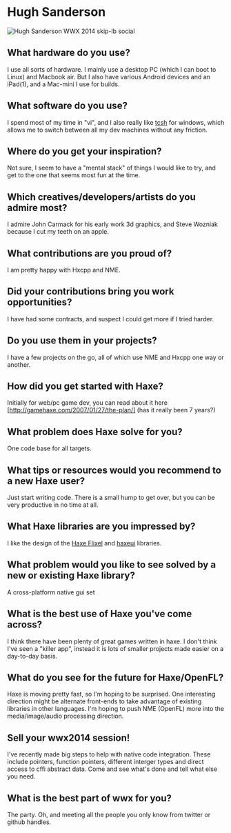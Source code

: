 [_template]: ../../templates/interview.html
[_author]: https://twitter.com/gamehaxe "@gamehaxe"

# Hugh Sanderson

![Hugh Sanderson WWX 2014 skip-lb social](/img/wwx/2014/hugh_sanderson_wwx_2012_3.jpg "Hugh Sanderson")

## What hardware do you use?

I use all sorts of hardware.  I mainly use a desktop PC (which I can boot to Linux) and Macbook air.  But I also have various Android devices and an iPad(1), and a Mac-mini I use for builds.


## What software do you use?

I spend most of my time in "vi", and I also really like [tcsh] for windows, which allows me to switch between all my dev machines without any friction.


## Where do you get your inspiration?

Not sure, I seem to have a "mental stack" of things I would like to try, and get to the one that seems most fun at the time.


## Which creatives/developers/artists do you admire most?

I admire John Carmack for his early work 3d graphics, and Steve Wozniak because I cut my teeth on an apple.


## What contributions are you proud of?

I am pretty happy with Hxcpp and NME.


## Did your contributions bring you work opportunities?

I have had some contracts, and suspect I could get more if I tried harder.


## Do you use them in your projects?

I have a few projects on the go, all of which use NME and Hxcpp one way or another.


## How did you get started with Haxe?

Initially for web/pc game dev, you can read about it here [http://gamehaxe.com/2007/01/27/the-plan/] (has it really been 7 years?)


## What problem does Haxe solve for you?

One code base for all targets.


## What tips or resources would you recommend to a new Haxe user?

Just start writing code.  There is a small hump to get over, but you can be very productive in no time at all.

## What Haxe libraries are you impressed by?

I like the design of the [Haxe Flixel] and [haxeui] libraries.

## What problem would you like to see solved by a new or existing Haxe library?

A cross-platform native gui set

## What is the best use of Haxe you've come across?

I think there have been plenty of great games written in haxe.  I don't think I've seen a "killer app", instead it is lots of smaller projects made easier on a day-to-day basis.

## What do you see for the future for Haxe/OpenFL?

Haxe is moving pretty fast, so I'm hoping to be surprised.  One interesting direction might be alternate front-ends to take advantage of existing libraries in other languages.
I'm hoping to push NME (OpenFL) more into the media/image/audio processing direction.


## Sell your wwx2014 session!

I've recently made big steps to help with native code integration.  These include pointers, function pointers, different interger types and direct access to cffi abstract data.  Come and see what's done and tell what else you need.


## What is the best part of wwx for you?

The party.  Oh, and meeting all the people you only know from twitter or github handles.

[tcsh]: https://en.wikipedia.org/wiki/Tcsh "tcsh on Wikipedia"
[http://gamehaxe.com/2007/01/27/the-plan/]: http://gamehaxe.com/2007/01/27/the-plan/ "The Plan | GameHaxe"
[haxe flixel]: http://haxeflixel.com/ "HaxeFlixel"
[haxeui]: http://haxeui.org/ "Rich cross-platform user interfaces  | HaxeUI"